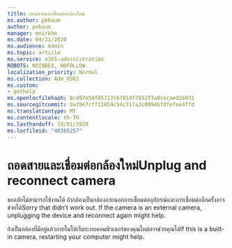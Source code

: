 ```yaml
---
title: ถอดสายและเชื่อมต่อกล้องใหม่
ms.author: pebaum
author: pebaum
manager: mnirkhe
ms.date: 04/21/2020
ms.audience: Admin
ms.topic: article
ms.service: o365-administration
ROBOTS: NOINDEX, NOFOLLOW
localization_priority: Normal
ms.collection: Adm_O365
ms.custom:
- gethelp
ms.openlocfilehash: 8cd57e5df85717cb7814f7652f3a8cecaed2e031
ms.sourcegitcommit: 9a39e7cff11854c54c717a2c0094bfdfefee4ffd
ms.translationtype: MT
ms.contentlocale: th-TH
ms.lasthandoff: 10/01/2020
ms.locfileid: "48365257"
---
```

# <a name="unplug-and-reconnect-camera"></a><span data-ttu-id="0ee7e-102">ถอดสายและเชื่อมต่อกล้องใหม่</span><span class="sxs-lookup"><span data-stu-id="0ee7e-102">Unplug and reconnect camera</span></span>

<span data-ttu-id="0ee7e-103">ขออภัยไม่สามารถใช้งานได้ ถ้ากล้องเป็นกล้องภายนอกการเชื่อมต่ออุปกรณ์และการเชื่อมต่ออีกครั้งอาจช่วยได้</span><span class="sxs-lookup"><span data-stu-id="0ee7e-103">Sorry that didn’t work out. If the camera is an external camera, unplugging the device and reconnect again might help.</span></span>

<span data-ttu-id="0ee7e-104">ถ้าเป็นกล้องที่มีอยู่แล้วภายในให้เริ่มระบบคอมพิวเตอร์ของคุณใหม่อาจช่วยคุณได้</span><span class="sxs-lookup"><span data-stu-id="0ee7e-104">If this is a built-in camera, restarting your computer might help.</span></span>
